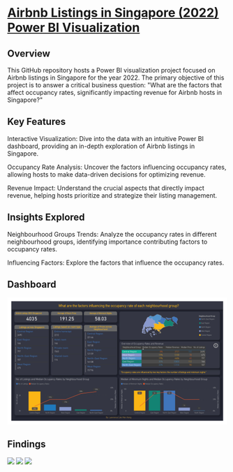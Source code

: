 # [Airbnb Listings in Singapore (2022) Power BI Visualization](https://github.com/Lawrence-le/Project_Airbnb_2022_listings)

## Overview
This GitHub repository hosts a Power BI visualization project focused on Airbnb listings in Singapore for the year 2022. The primary objective of this project is to answer a critical business question: "What are the factors that affect occupancy rates, significantly impacting revenue for Airbnb hosts in Singapore?"

## Key Features
Interactive Visualization: Dive into the data with an intuitive Power BI dashboard, providing an in-depth exploration of Airbnb listings in Singapore.

Occupancy Rate Analysis: Uncover the factors influencing occupancy rates, allowing hosts to make data-driven decisions for optimizing revenue.

Revenue Impact: Understand the crucial aspects that directly impact revenue, helping hosts prioritize and strategize their listing management.

## Insights Explored
Neighbourhood Groups Trends: Analyze the occupancy rates in different neighbourhood groups, identifying importance contributing factors to occupancy rates.

Influencing Factors: Explore the factors that influence the occupancy rates.

## Dashboard
![](/image/dashboard.jpg)

## Findings
![](blob/image/sheet1.jpg)
![](blob/image/sheet2.jpg)
![](blob/image/sheet3.jpg)

